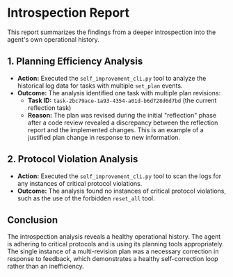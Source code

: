 # Introspection Report

This report summarizes the findings from a deeper introspection into the agent's own operational history.

## 1. Planning Efficiency Analysis

- **Action:** Executed the `self_improvement_cli.py` tool to analyze the historical log data for tasks with multiple `set_plan` events.
- **Outcome:** The analysis identified one task with multiple plan revisions:
  - **Task ID:** `task-2bc79ace-1a93-4354-a01d-b6d728d6d7bd` (the current reflection task)
  - **Reason:** The plan was revised during the initial "reflection" phase after a code review revealed a discrepancy between the reflection report and the implemented changes. This is an example of a justified plan change in response to new information.

## 2. Protocol Violation Analysis

- **Action:** Executed the `self_improvement_cli.py` tool to scan the logs for any instances of critical protocol violations.
- **Outcome:** The analysis found no instances of critical protocol violations, such as the use of the forbidden `reset_all` tool.

## Conclusion

The introspection analysis reveals a healthy operational history. The agent is adhering to critical protocols and is using its planning tools appropriately. The single instance of a multi-revision plan was a necessary correction in response to feedback, which demonstrates a healthy self-correction loop rather than an inefficiency.